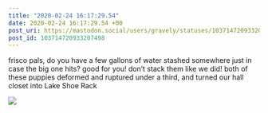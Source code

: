 ```yaml
---
title: "2020-02-24 16:17:29.54"
date: 2020-02-24 16:17:29.54 +00
post_uri: https://mastodon.social/users/gravely/statuses/103714720933207498
post_id: 103714720933207498
---
```

frisco pals, do you have a few gallons of water stashed somewhere just in case the big one hits? good for you! don’t stack them like we did! both of these puppies deformed and ruptured under a third, and turned our hall closet into Lake Shoe Rack


![](/images/25562380.jpg)

